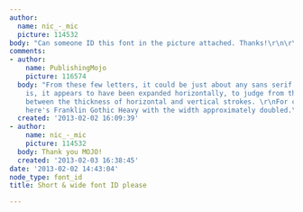 ```yaml
---
author:
  name: nic_-_mic
  picture: 114532
body: "Can someone ID this font in the picture attached. Thanks!\r\n\r\n[img:sites/default/files/old-images/mala-font_4731.jpg]"
comments:
- author:
    name: PublishingMojo
    picture: 116574
  body: "From these few letters, it could be just about any sans serif. Whatever it
    is, it appears to have been expanded horizontally, to judge from the difference
    between the thickness of horizontal and vertical strokes. \r\nFor comparison,
    here's Franklin Gothic Heavy with the width approximately doubled.\r\n[img:sites/default/files/old-images/Mali_6102.jpg]"
  created: '2013-02-02 16:09:39'
- author:
    name: nic_-_mic
    picture: 114532
  body: Thank you MOJO!
  created: '2013-02-03 16:38:45'
date: '2013-02-02 14:43:04'
node_type: font_id
title: Short & wide font ID please

---
```

